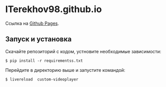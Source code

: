 # ITerekhov98.github.io

Ссылка на [Github Pages](https://iterekhov98.github.io).

## Запуск и установка

Скачайте репозиторий с кодом, устновите необходимые зависимости:
```
$ pip install -r requirementss.txt
```
Перейдите в директорию выше и запустите командой:
```
$ livereload  custom-videoplayer
```
